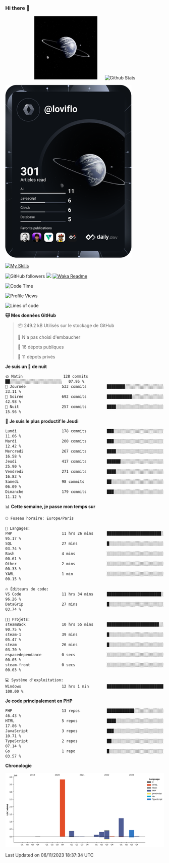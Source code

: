 ### Hi there 👋

<p align="center">
  <img src="https://github.com/Loviflo/Loviflo/blob/main/img/portrait.jpg" alt="Loviflo" height="200" style="margin-right: 20px"/>
  <img src="https://github-readme-stats.vercel.app/api?username=Loviflo&show_icons=true&theme=graywhite" alt="Github Stats" />
</p>

<a href="https://app.daily.dev/loviflo"><img src="https://github.com/loviflo/loviflo/blob/main/devcard.svg" width="400" alt="Loviflo's Dev Card"/></a>


[![My Skills](https://skillicons.dev/icons?i=php,laravel,symfony,mysql,js,ts,html,css,sass,angular,docker,webpack,vscode,figma,git,github,gitlab)](https://skillicons.dev)


![GitHub followers](https://img.shields.io/github/followers/Loviflo?label=Follow&style=social)
![](https://visitor-badge.glitch.me/badge?page_id=Loviflo.Loviflo)
[![Waka Readme](https://github.com/Loviflo/Loviflo/actions/workflows/update-stats.yml/badge.svg)](https://github.com/Loviflo/Loviflo/actions/workflows/update-stats.yml)

<!--START_SECTION:waka-->
![Code Time](http://img.shields.io/badge/Code%20Time-1%2C587%20hrs%2024%20mins-blue)

![Profile Views](http://img.shields.io/badge/Vues%20du%20profil-0-blue)

![Lines of code](https://img.shields.io/badge/Depuis%20Hello%20World%2C%20j%27ai%20%C3%A9crit-6.7%20million%20Lignes%20de%20code-blue)

**🐱 Mes données GitHub** 

> 📦 249.2 kB Utilisés sur le stockage de GitHub 
 > 
> 🚫 N'a pas choisi d'embaucher
 > 
> 📜 16 dépots publiques 
 > 
> 🔑 11 dépots privés 
 > 
**Je suis un 🦉 de nuit** 

```text
🌞 Matin                  128 commits         ██░░░░░░░░░░░░░░░░░░░░░░░   07.95 % 
🌆 Journée                533 commits         ████████░░░░░░░░░░░░░░░░░   33.11 % 
🌃 Soirée                 692 commits         ███████████░░░░░░░░░░░░░░   42.98 % 
🌙 Nuit                   257 commits         ████░░░░░░░░░░░░░░░░░░░░░   15.96 % 
```
📅 **Je suis le plus productif le Jeudi** 

```text
Lundi                    178 commits         ███░░░░░░░░░░░░░░░░░░░░░░   11.06 % 
Mardi                    200 commits         ███░░░░░░░░░░░░░░░░░░░░░░   12.42 % 
Mercredi                 267 commits         ████░░░░░░░░░░░░░░░░░░░░░   16.58 % 
Jeudi                    417 commits         ██████░░░░░░░░░░░░░░░░░░░   25.90 % 
Vendredi                 271 commits         ████░░░░░░░░░░░░░░░░░░░░░   16.83 % 
Samedi                   98 commits          ██░░░░░░░░░░░░░░░░░░░░░░░   06.09 % 
Dimanche                 179 commits         ███░░░░░░░░░░░░░░░░░░░░░░   11.12 % 
```


📊 **Cette semaine, je passe mon temps sur** 

```text
🕑︎ Fuseau horaire: Europe/Paris

💬 Langages: 
PHP                      11 hrs 26 mins      ████████████████████████░   95.17 % 
SQL                      27 mins             █░░░░░░░░░░░░░░░░░░░░░░░░   03.74 % 
Bash                     4 mins              ░░░░░░░░░░░░░░░░░░░░░░░░░   00.61 % 
Other                    2 mins              ░░░░░░░░░░░░░░░░░░░░░░░░░   00.33 % 
YAML                     1 min               ░░░░░░░░░░░░░░░░░░░░░░░░░   00.15 % 

🔥 Éditeurs de code: 
VS Code                  11 hrs 34 mins      ████████████████████████░   96.26 % 
DataGrip                 27 mins             █░░░░░░░░░░░░░░░░░░░░░░░░   03.74 % 

🐱‍💻 Projets: 
steamBack                10 hrs 55 mins      ███████████████████████░░   90.75 % 
steam-1                  39 mins             █░░░░░░░░░░░░░░░░░░░░░░░░   05.47 % 
steam                    26 mins             █░░░░░░░░░░░░░░░░░░░░░░░░   03.70 % 
espacedependance         0 secs              ░░░░░░░░░░░░░░░░░░░░░░░░░   00.05 % 
steam-front              0 secs              ░░░░░░░░░░░░░░░░░░░░░░░░░   00.03 % 

💻 Système d'exploitation: 
Windows                  12 hrs 1 min        █████████████████████████   100.00 % 
```

**Je code principalement en PHP** 

```text
PHP                      13 repos            ████████████░░░░░░░░░░░░░   46.43 % 
HTML                     5 repos             ████░░░░░░░░░░░░░░░░░░░░░   17.86 % 
JavaScript               3 repos             ███░░░░░░░░░░░░░░░░░░░░░░   10.71 % 
TypeScript               2 repos             ██░░░░░░░░░░░░░░░░░░░░░░░   07.14 % 
Go                       1 repo              █░░░░░░░░░░░░░░░░░░░░░░░░   03.57 % 
```



**Chronologie**

![Lines of Code chart](https://raw.githubusercontent.com/Loviflo/Loviflo/main/assets/bar_graph.png)


 Last Updated on 06/11/2023 18:37:34 UTC
<!--END_SECTION:waka-->
